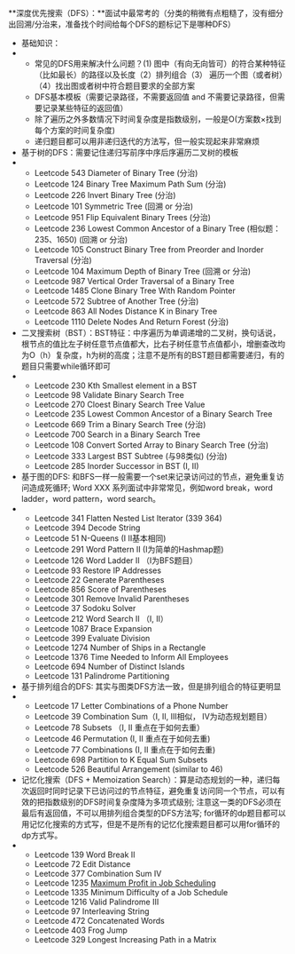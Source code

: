 **深度优先搜索（DFS）：**面试中最常考的（分类的稍微有点粗糙了，没有细分出回溯/分治来，准备找个时间给每个DFS的题标记下是哪种DFS）

- 基础知识：
- - 常见的DFS用来解决什么问题？(1) 图中（有向无向皆可）的符合某种特征（比如最长）的路径以及长度（2）排列组合（3） 遍历一个图（或者树）（4）找出图或者树中符合题目要求的全部方案
  - DFS基本模板（需要记录路径，不需要返回值 and 不需要记录路径，但需要记录某些特征的返回值）
  - 除了遍历之外多数情况下时间复杂度是指数级别，一般是O(方案数×找到每个方案的时间复杂度)
  - 递归题目都可以用非递归迭代的方法写，但一般实现起来非常麻烦
- 基于树的DFS：需要记住递归写前序中序后序遍历二叉树的模板
- - Leetcode 543 Diameter of Binary Tree (分治)
  - Leetcode 124 Binary Tree Maximum Path Sum (分治)
  - Leetcode 226 Invert Binary Tree (分治)
  - Leetcode 101 Symmetric Tree (回溯 or 分治)
  - Leetcode 951 Flip Equivalent Binary Trees (分治)
  - Leetcode 236 Lowest Common Ancestor of a Binary Tree (相似题：235、1650) (回溯 or 分治)
  - Leetcode 105 Construct Binary Tree from Preorder and Inorder Traversal (分治)
  - Leetcode 104 Maximum Depth of Binary Tree (回溯 or 分治)
  - Leetcode 987 Vertical Order Traversal of a Binary Tree
  - Leetcode 1485 Clone Binary Tree With Random Pointer
  - Leetcode 572 Subtree of Another Tree (分治)
  - Leetcode 863 All Nodes Distance K in Binary Tree
  - Leetcode 1110 Delete Nodes And Return Forest (分治)
- 二叉搜索树（BST）：BST特征：中序遍历为单调递增的二叉树，换句话说，根节点的值比左子树任意节点值都大，比右子树任意节点值都小，增删查改均为O（h）复杂度，h为树的高度；注意不是所有的BST题目都需要递归，有的题目只需要while循环即可
- - Leetcode 230 Kth Smallest element in a BST
  - Leetcode 98 Validate Binary Search Tree
  - Leetcode 270 Cloest Binary Search Tree Value
  - Leetcode 235 Lowest Common Ancestor of a Binary Search Tree
  - Leetcode 669 Trim a Binary Search Tree (分治)
  - Leetcode 700 Search in a Binary Search Tree
  - Leetcode 108 Convert Sorted Array to Binary Search Tree (分治)
  - Leetcode 333 Largest BST Subtree (与98类似) (分治)
  - Leetcode 285 Inorder Successor in BST (I, II)
- 基于图的DFS: 和BFS一样一般需要一个set来记录访问过的节点，避免重复访问造成死循环; Word XXX 系列面试中非常常见，例如word break，word ladder，word pattern，word search。
- - Leetcode 341 Flatten Nested List Iterator (339 364)
  - Leetcode 394 Decode String
  - Leetcode 51 N-Queens (I II基本相同)
  - Leetcode 291 Word Pattern II (I为简单的Hashmap题)
  - Leetcode 126 Word Ladder II （I为BFS题目）
  - Leetcode 93 Restore IP Addresses
  - Leetcode 22 Generate Parentheses
  - Leetcode 856 Score of Parentheses
  - Leetcode 301 Remove Invalid Parentheses
  - Leetcode 37 Sodoku Solver
  - Leetcode 212 Word Search II （I, II）
  - Leetcode 1087 Brace Expansion
  - Leetcode 399 Evaluate Division
  - Leetcode 1274 Number of Ships in a Rectangle
  - Leetcode 1376 Time Needed to Inform All Employees
  - Leetcode 694 Number of Distinct Islands
  - Leetcode 131 Palindrome Partitioning
- 基于排列组合的DFS: 其实与图类DFS方法一致，但是排列组合的特征更明显
- - Leetcode 17 Letter Combinations of a Phone Number
  - Leetcode 39 Combination Sum（I, II, III相似， IV为动态规划题目）
  - Leetcode 78 Subsets （I, II 重点在于如何去重）
  - Leetcode 46 Permutation (I, II 重点在于如何去重)
  - Leetcode 77 Combinations (I, II 重点在于如何去重)
  - Leetcode 698 Partition to K Equal Sum Subsets
  - Leetcode 526 Beautiful Arrangement (similar to 46)
- 记忆化搜索（DFS + Memoization Search）：算是动态规划的一种，递归每次返回时同时记录下已访问过的节点特征，避免重复访问同一个节点，可以有效的把指数级别的DFS时间复杂度降为多项式级别; 注意这一类的DFS必须在最后有返回值，不可以用排列组合类型的DFS方法写; for循环的dp题目都可以用记忆化搜索的方式写，但是不是所有的记忆化搜索题目都可以用for循环的dp方式写。
- - Leetcode 139 Word Break II
  - Leetcode 72 Edit Distance
  - Leetcode 377 Combination Sum IV
  - Leetcode 1235 [Maximum Profit in Job Scheduling](https://link.zhihu.com/?target=https%3A//leetcode.com/explore/item/3950)
  - Leetcode 1335 Minimum Difficulty of a Job Schedule
  - Leetcode 1216 Valid Palindrome III
  - Leetcode 97 Interleaving String
  - Leetcode 472 Concatenated Words
  - Leetcode 403 Frog Jump
  - Leetcode 329 Longest Increasing Path in a Matrix
